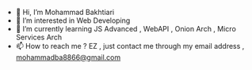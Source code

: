 - 👋 Hi, I’m Mohammad Bakhtiari
- 👀 I’m interested in Web Developing
- 🌱 I’m currently learning JS Advanced , WebAPI , Onion Arch , Micro Services Arch
- 📫 How to reach me ? EZ , just contact me through my email address  , mohammadba8866@gmail.com

<!---
pzix86/pzix86 is a ✨ special ✨ repository because its `README.md` (this file) appears on your GitHub profile.
You can click the Preview link to take a look at your changes.
--->
